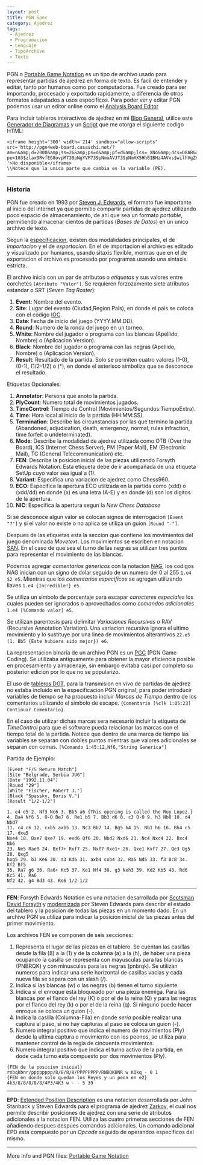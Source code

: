 ```yaml
---
layout: post
title: PGN Spec
category: Ajedrez
tags:
 - Ajedrez
 - Programacion
 - Lenguaje
 - TipoArchivo
 - Texto
---
```


PGN o [Portable Game Notation](https://en.wikipedia.org/wiki/Portable_Game_Notation) es un tipo de archivo usado para representar partidas de ajedrez en forma de texto. Es facil de entender y editar, tanto por humanos como por computadoras. Fue creado para ser importando, procesado y exportado rapidamente, a diferencia de otros formatos adapatados a usos especificos. Para poder ver y editar PGN podemos usar un editor online como el [Analysis Board Editor](https://www.chess.com/analysis-board-editor)

Para incluir tableros interactivos de ajedrez en mi [Blog General](thehearthofdev.x10.mx/Ajedrez/Ajedrez.html), utilice este [Generador de Diagramas](http://pgn4web-board.casaschi.net/board-generator.html) y un [Script](https://sourceforge.net/p/pgn4web/wiki/Index/) que me otorga el siguiente codigo HTML:

```
<iframe height='300' width='214' sandbox="allow-scripts" src='http://pgn4web-board.casaschi.net/?am=n&amp;d=2000&amp;ss=26&amp;ps=d&amp;pf=d&amp;lcs=_XNo&amp;dcs=O8AB&amp;bbcs=O8AB&amp;bscs=b&amp;hm=n&amp;hcs=r4fT&amp;bd=s&amp;cbcs=YeiP&amp;ctcs=$$$$&amp;hd=h&amp;md=t&amp;tm=13&amp;fmcs=$$$&amp;fccs=v71$&amp;hmcs=_XNo&amp;fms=11&amp;fcs=m&amp;cd=i&amp;bcs=____&amp;fp=0&amp;hl=f&amp;fh=320&amp;fw=214&amp;
pe=103$zlax9RvfEG8ovpM739pNgYVM739pNmuAVJT39pNmXX5Hh01BHz4AVvs$wilhVgZKNI$wila2$8x1pw$0zBfcizb$3QF7O_v0
'>No disponible</iframe>
\\Notece que la unica parte que cambia es la variable (PE).
```

***

### Historia ###

PGN fue creado en 1993 por [Steven J. Edwards](https://chessprogramming.wikispaces.com/Steven+Edwards), el formato fue importante al inicio del internet ya que permitio compartir partidas de ajedrez utilizando poco espacio de almacenamiento, de ahí que sea un formato  *portable*, permitiendo almacenar cientos de partidas (*Bases de Datos*) en un unico archivo de texto.

Segun la [especificacion](http://www.saremba.de/chessgml/standards/pgn/pgn-complete.htm), existen dos modalidades principales, el de *importacion* y el de *exportacion*. En el de importacion el archivo es editado y visualizado por humanos, usando sitaxis flexible, mentras que en el de exportacion el archivo es procesado por programas usando una sintaxis estricta.

El archivo inicia con un par de atributos o *etiquetas* y sus valores entre corchetes `[Atributo "Valor"]`. Se requieren forzozamente siete atributos estandar o SRT (*Seven Tag Roster*):

1. **Event**: Nombre del evento.
2. **Site**: Lugar del evento (Ciudad,Region Pais), en donde el pais se coloca con el codigo [IOC](https://en.wikipedia.org/wiki/International_Olympic_Committee).
3. **Date**: Fecha de inicio del juego (YYYY.MM.DD).
4. **Round**: Numero de la ronda del juego en un torneo.
5. **White**: Nombre del jugador o programa con las blancas (Apellido, Nombre) o (Aplicacion Version).
6. **Black**: Nombre del jugador o programa con las negras (Apellido, Nombre) o (Aplicacion Version).
7. **Result**: Resultado de la partida. Solo se permiten cuatro valores (1-0), (0-1), (1/2-1/2) o (\*), en donde el asterisco simboliza que se desconoce el resultado.

Etiquetas Opcionales:

1. **Annotator**: Persona que anoto la partida.
2. **PlyCount**: Numero total de movimientos jugados.
3. **TimeControl**: Tiempo de Control (Movimientos/Segundos:TiempoExtra).
4. **Time**: Hora local al inicio de la partida (HH:MM:SS).
5. **Termination**: Describe las circunstancias por las que termino la partida (Abandoned, adjudication, death, emergency, normal, rules infraction, time forfeit o undeterminated).
6. **Mode**: Describe la modalidad de ajedrez utilizada como OTB (Over the Board), ICS (Internet Chess Server), PM (Paper Mail), EM (Electronic Mail), TC (General Telecommunication) etc.
7. **FEN**: Describe la posicion inicial de las piezas utilizando Forsyth Edwards Notation. Esta etiqueta debe de ir acompañada de una etiqueta SetUp cuyo valor sea igual a (1).
8. **Variant**: Especifica una variacion de ajedrez como Chess960.
9. **ECO**: Especifica la apertura ECO utilizada en la partida como (xdd) o (xdd/dd) en donde (x) es una letra (A-E) y en donde (d) son los digitos de la apertura.
10. **NIC**: Especifica la apertura segun la *New Chess Database*

Si se desconoce algun valor se colocan signos de interrogacion `[Event "?"]` y si el valor no existe o no aplica se utiliza un guion `[Round "-"]`.

Despues de las etiquetas esta la seccion que contiene los movimientos del juego denominada *Movetext*. Los movimientos se escriben en notacion [SAN](https://en.wikipedia.org/wiki/Algebraic_notation_(chess)). En el caso de que sea el turno de las negras se utilizan tres puntos para representar el movimiento de las blancas.

Podemos agregar *comentarios genericos* con la notacion [NAG](https://en.wikipedia.org/wiki/Numeric_Annotation_Glyphs), los codigos NAG inician con un signo de dolar seguido de un numero del 0 al 255 `1.e4 $2 e5`. Mientras que los *comentarios especificos* se agregan utilizando llaves `1.e4 {Incredible!} e5`.

Se utiliza un simbolo de porcentaje para escapar *caracteres especiales* los cuales pueden ser ignorados o aprovechados como *comandos adicionales* `1.e4 [%Comando valor] e5`.

Se utilizan parentesis para delimitar *Variaciones Recursivas* o RAV (Recursive Annotation Variation). Una variacion recursiva ignora el ultimo movimiento y lo sustituye por una linea de movimientos alterantivos `22.e5 (1. Bb5 {Este hubiera sido mejor}) e6`. 

La representacion binaria de un archivo PGN es un [PGC](http://pgn2pgc.sourceforge.net/) (PGN Game Coding). Se utilizaba antiguamente para obtener la mayor eficiencia posible en procesamiento y almacenaje, sin embargo evitaba casi por completo su posterior edicion por lo que no se popularizo.

El uso de [tableros DGT](http://www.digitalgametechnology.com/index.php/products/electronic-boards), para la transmision en vivo de partidas de ajedrez no estaba incluido en la especificacion PGN original; para poder introducir variables de tiempo se ha propuesto incluir *Marcas de Tiempo* dentro de los comentarios utilizando el simbolo de escape. ` {Comentario [%clk 1:05:23] Continuar Comentario} `.

En el caso de utilizar dichas marcas sera necesario incluir la etiqueta de *TimeControl* para que el software pueda relacionar las marcas con el tiempo total de la partida. Notece que dentro de una marca de tiempo las variables se separan con dobles puntos mientras que valores adicionales se separan con comas. `[%Comando 1:45:12,Nf6,"String Generica"]`

Partida de Ejemplo:

```
[Event "F/S Return Match"]
[Site "Belgrade, Serbia JUG"]
[Date "1992.11.04"]
[Round "29"]
[White "Fischer, Robert J."]
[Black "Spassky, Boris V."]
[Result "1/2-1/2"]

1. e4 e5 2. Nf3 Nc6 3. Bb5 a6 {This opening is called the Ruy Lopez.}
4. Ba4 Nf6 5. O-O Be7 6. Re1 b5 7. Bb3 d6 8. c3 O-O 9. h3 Nb8 10. d4 Nbd7
11. c4 c6 12. cxb5 axb5 13. Nc3 Bb7 14. Bg5 b4 15. Nb1 h6 16. Bh4 c5 17. dxe5
Nxe4 18. Bxe7 Qxe7 19. exd6 Qf6 20. Nbd2 Nxd6 21. Nc4 Nxc4 22. Bxc4 Nb6
23. Ne5 Rae8 24. Bxf7+ Rxf7 25. Nxf7 Rxe1+ 26. Qxe1 Kxf7 27. Qe3 Qg5 28. Qxg5
hxg5 29. b3 Ke6 30. a3 Kd6 31. axb4 cxb4 32. Ra5 Nd5 33. f3 Bc8 34. Kf2 Bf5
35. Ra7 g6 36. Ra6+ Kc5 37. Ke1 Nf4 38. g3 Nxh3 39. Kd2 Kb5 40. Rd6 Kc5 41. Ra6
Nf2 42. g4 Bd3 43. Re6 1/2-1/2
```

***

**FEN**: Forsyth Edwards Notation es una notacion desarrollada por [Scotsman David Forsyth](https://en.wikipedia.org/wiki/David_Forsyth_(chess_player)) y [modernizada](https://sourceforge.net/projects/sankit/) por Steven Edwards para describr el estado del tablero y la posicion de todas las piezas en un momento dado. En un archivo PGN se utiliza para indicar la posicion inicial de las piezas antes del primer movimiento.

Los archivos FEN se componen de seis secciones:

1. Representa el lugar de las piezas en el tablero. Se cuentan las casillas desde la fila (8) a la (1) y de la columna (a) a la (h), de haber una pieza ocupando la casilla se representa con mayusculas para las blancas (PNBRQK) y con minusculas para las negras (pnbrqk). Se utilizan numeros para indicar una serie horizontal de casillas vacias y cada nueva fila se separa con un slash (/).
2. Indica si las blancas (w) o las negras (b) tienen el turno siguiente.
3. Indica si el enroque esta bloqueado por una pieza enemiga. Para las blancas por el flanco del rey (K) o por el de la reina (Q) y para las negras por el flanco del rey (k) o por el de la reina (q). Si ninguno puede hacer enroque se coloca un guion (-).
4. Indica la casilla (Columna-Fila) en donde *seria* posible realizar una captura al paso, si no hay capturas al paso se coloca un guion (-).
5. Numero integral positivo que indica el numero de movimientos (Ply) desde la ultima captura o movimiento con los peones, se utiliza para mantener control de la regla de cincuenta movimientos.
6. Numero integral positivo que indica el turno activo de la partida, en dode cada turno esta compuesto por dos movimientos (Ply).

```
{FEN de la posicion inicial}
rnbqkbnr/pppppppp/8/8/8/8/PPPPPPPP/RNBQKBNR w KQkq - 0 1
{FEN en donde solo quedan los Reyes y un peon en e2}
4k3/8/8/8/8/8/4P3/4K3 w - - 5 39
```

***

**EPD**: [Extended Position Description](http://jchecs.free.fr/pdf/EPDSpecification.pdf) es una notacion desarrollada por John Stanback y Steven Edwards para el programa de ajedrez [Zarkov](https://chessprogramming.wikispaces.com/Zarkov), el cual nos permite describir posiciones de ajedrez con una serie de atributos adicionales a la notacion FEN. Utiliza las cuatro primeras secciones de FEN añadiendo despues despues comandos adicionales. Un comando adicional EPD esta compuesto por un *Opcode* seguido de operandos especificos del mismo.

***

More Info and PGN files: [Portable Game Notation](http://portablegamenotation.com/Description.html)
